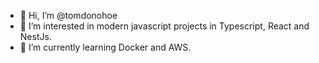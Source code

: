 - 👋 Hi, I’m @tomdonohoe
- 👀 I’m interested in modern javascript projects in Typescript, React and NestJs.
- 🌱 I’m currently learning Docker and AWS.

<!---
tomdonohoe/tomdonohoe is a ✨ special ✨ repository because its `README.md` (this file) appears on your GitHub profile.
You can click the Preview link to take a look at your changes.
--->
